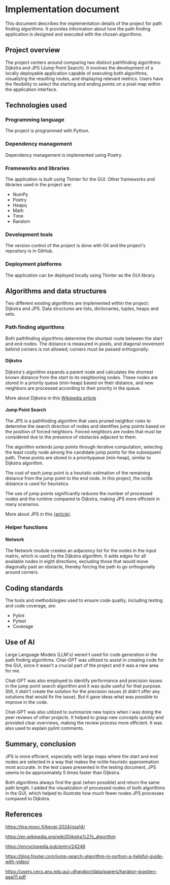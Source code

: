 # Implementation document

This document describes the implementation details of the project for path finding algorithms. It provides information about how the path finding application is designed and executed with the chosen algorithms.

## Project overview

The project centers around comparing two distinct pathfinding algorithms: Dijkstra and JPS (Jump Point Search). It involves the development of a locally deployable application capable of executing both algorithms, visualizing the resulting routes, and displaying relevant metrics. Users have the flexibility to select the starting and ending points on a pixel map within the application interface.

## Technologies used

### Programming language

The project is programmed with Python.

### Dependency management

Dependency management is implemented using Poetry.

### Frameworks and libraries

The application is built using Tkinter for the GUI. Other frameworks and libraries used in the project are:
* NumPy
* Poetry
* Heapq
* Math
* Time
* Random

### Development tools

The version control of the project is done with Git and the project's repository is in GitHub.

### Deployment platforms

The application can be deployed locally using Tkinter as the GUI library.

## Algorithms and data structures

Two different existing algorithms are implemented within the project: Dijkstra and JPS. Data structures are lists, dictionaries, tuples, heaps and sets.

### Path finding algorithms

Both pathfinding algorithms determine the shortest route between the start and end nodes. The distance is measured in pixels, and diagonal movement behind corners is not allowed; corners must be passed orthogonally.

#### Dijkstra

Dijkstra's algorithm expands a parent node and calculates the shortest known distance from the start to its neighboring nodes. These nodes are stored in a priority queue (min-heap) based on their distance, and new neighbors are processed according to their priority in the queue.

More about Dijkstra in this [Wikipedia article](https://en.wikipedia.org/wiki/Dijkstra%27s_algorithm "Wikipedia article")

#### Jump Point Search

The JPS is a pathfinding algorithm that uses pruned neighbor rules to determine the search direction of nodes and identifies jump points based on the position of forced neighbors. Forced neighbors are nodes that must be considered due to the presence of obstacles adjacent to them.

The algorithm extends jump points through iterative computation, selecting the least costly node among the candidate jump points for the subsequent path. These points are stored in a priorityqueue (min-heap), similar to Dijkstra algorithm.

The cost of each jump point is a heuristic estimation of the remaining distance from the jump point to the end node. In this project, the octile distance is used for heuristics.

The use of jump points significantly reduces the number of processed nodes and the runtime compared to Dijkstra, making JPS more efficient in many scenarios.

More about JPS in this [(article)](https://users.cecs.anu.edu.au/~dharabor/data/papers/harabor-grastien-aaai11.pdf "(article)").

### Helper functions

#### Network

The Network module creates an adjacency list for the nodes in the input matrix, which is used by the Dijkstra algorithm. It adds edges for all available nodes in eight directions, excluding those that would move diagonally past an obstacle, thereby forcing the path to go orthogonally around corners.

## Coding standards
The tools and methodologies used to ensure code quality, including testing and code coverage, are:
* Pylint
* Pytest
* Coverage

## Use of AI

Large Language Models (LLM's) weren't used for code generation in the path finding algorithms. Chat-GPT was utilized to assist in creating code for the GUI, since it wasn't a crucial part of the project and it was a new area for me.

Chat-GPT was also employed to identify performance and precision issues in the jump point search algorithm and it was quite useful for that purpose. Still, it didn't create the solution for the precision issues (it didn't offer any solutions that would fix the issue). But it gave ideas what was possible to improve in the code.

Chat-GPT was also utilized to summarize new topics when I was doing the peer reviews of other projects. It helped to grasp new concepts quickly and provided clear overviews, making the review process more efficient. It was also used to explain pylint comments.

## Summary, conclusion

JPS is more efficient, especially with large maps where the start and end nodes are selected in a way that makes the octile heuristic approximation most accurate. In the test cases presented in the testing document, JPS seems to be approximately 5 times faster than Dijkstra.

Both algorithms always find the goal (when possible) and return the same path length. I added the visualization of processed nodes of both algorithms in the GUI, which helped to illustrate how much fewer nodes JPS processes compared to Dijkstra.

## References

https://tira.mooc.fi/kevat-2024/osa14/

https://en.wikipedia.org/wiki/Dijkstra%27s_algorithm

https://encyclopedia.pub/entry/24246

https://blog.finxter.com/jump-search-algorithm-in-python-a-helpful-guide-with-video/

https://users.cecs.anu.edu.au/~dharabor/data/papers/harabor-grastien-aaai11.pdf
